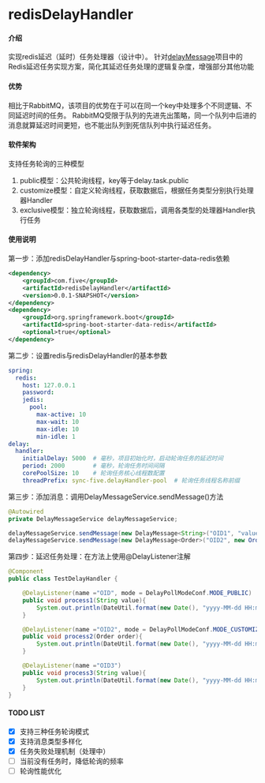 # redisDelayHandler

#### 介绍
实现redis延迟（延时）任务处理器（设计中）。
针对[delayMessage](https://github.com/smallFive55/delayMessage)项目中的Redis延迟任务实现方案，简化其延迟任务处理的逻辑复杂度，增强部分其他功能

#### 优势
相比于RabbitMQ，该项目的优势在于可以在同一个key中处理多个不同逻辑、不同延迟时间的任务。
RabbitMQ受限于队列的先进先出策略，同一个队列中后进的消息就算延迟时间更短，也不能出队列到死信队列中执行延迟任务。

#### 软件架构
支持任务轮询的三种模型
1.  public模型：公共轮询线程，key等于delay.task.public
2.  customize模型：自定义轮询线程，获取数据后，根据任务类型分别执行处理器Handler
3.  exclusive模型：独立轮询线程，获取数据后，调用各类型的处理器Handler执行任务

#### 使用说明

第一步：添加redisDelayHandler与spring-boot-starter-data-redis依赖
```xml
<dependency>
    <groupId>com.five</groupId>
    <artifactId>redisDelayHandler</artifactId>
    <version>0.0.1-SNAPSHOT</version>
</dependency>
<dependency>
    <groupId>org.springframework.boot</groupId>
    <artifactId>spring-boot-starter-data-redis</artifactId>
    <optional>true</optional>
</dependency>
```

第二步：设置redis与redisDelayHandler的基本参数
```yaml
spring:
  redis:
    host: 127.0.0.1
    password:
    jedis:
      pool:
        max-active: 10
        max-wait: 10
        max-idle: 10
        min-idle: 1
delay:
  handler:
    initialDelay: 5000  # 毫秒，项目初始化时，启动轮询任务的延迟时间
    period: 2000        # 毫秒，轮询任务时间间隔
    corePoolSize: 10    # 轮询任务核心线程数配置
    threadPrefix: sync-five.delayHandler-pool  # 轮询任务线程名称前缀
```

第三步：添加消息：调用DelayMessageService.sendMessage()方法
```java
@Autowired
private DelayMessageService delayMessageService;

delayMessageService.sendMessage(new DelayMessage<String>("OID1", "value10001", 10));
delayMessageService.sendMessage(new DelayMessage<Order>("OID2", new Order(), 10));
```

第四步：延迟任务处理：在方法上使用@DelayListener注解
```java
@Component
public class TestDelayHandler {

    @DelayListener(name ="OID", mode = DelayPollModeConf.MODE_PUBLIC)
    public void process1(String value){
        System.out.println(DateUtil.format(new Date(), "yyyy-MM-dd HH:mm:ss")+"-------->任务处理成功！ com.five.delay.temp.TestDelayHandler.process1   ==== " + value);
    }

    @DelayListener(name ="OID2", mode = DelayPollModeConf.MODE_CUSTOMIZE, task = "task.name")
    public void process2(Order order){
        System.out.println(DateUtil.format(new Date(), "yyyy-MM-dd HH:mm:ss")+"-------->任务处理成功！ com.five.delay.temp.TestDelayHandler.process2   ==== " + order);
    }

    @DelayListener(name ="OID3")
    public void process3(String value){
        System.out.println(DateUtil.format(new Date(), "yyyy-MM-dd HH:mm:ss")+"-------->任务处理成功！ com.five.delay.temp.TestDelayHandler.process3   ==== " + value);
    }
}
```

#### TODO LIST
* [x] 支持三种任务轮询模式
* [x] 支持消息类型多样化
* [x] 任务失败处理机制（处理中）
* [ ] 当前没有任务时，降低轮询的频率
* [ ] 轮询性能优化

